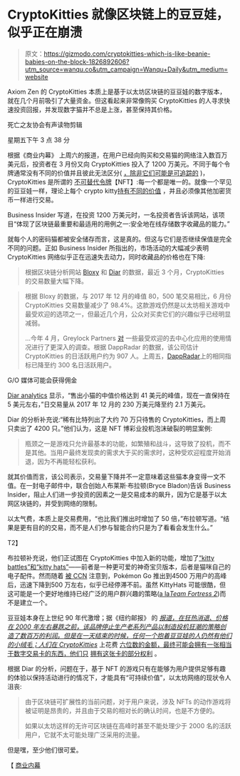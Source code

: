 # CryptoKitties 就像区块链上的豆豆娃，似乎正在崩溃

> 原文：<https://gizmodo.com/cryptokitties-which-is-like-beanie-babies-on-the-block-1826892606?utm_source=wanqu.co&utm_campaign=Wanqu+Daily&utm_medium=website>

Axiom Zen 的 CryptoKitties 本质上是基于以太坊区块链的豆豆娃的数字版本，就在几个月前吸引了大量资金。但这看起来非常像购买 CryptoKitties 的人寻求快速投资回报，并发现数字猫并不总是上涨，甚至保持其价格。

死亡之友协会有声读物剪辑

星期五下午 3 点 38 分

根据《商业内幕》 上周六的报道，在用户已经向购买和交易猫的网络注入数百万美元后，投资者在 3 月份又向 CryptoKitties 投入了 1200 万美元。不同于每个令牌通常没有不同的价值并且彼此无法区分( [，除非它们可能是可追踪的](https://www.wired.com/story/bitcoin-drug-deals-silk-road-blockchain/) )，CryptoKitties 是所谓的 [不可替代令牌](https://hackernoon.com/an-overview-of-non-fungible-tokens-5f140c32a70a)【NFT】:每一个都是唯一的。就像一个罕见的豆豆娃一样，理论上每个 crypto kitty[持有不同的价值](https://www.cryptokitties.co/marketplace) ，并且必须像其他加密货币一样进行交易。

Business Insider 写道，在投资 1200 万美元时，一名投资者告诉该网站，该项目“体现了区块链最重要和最适用的用例之一:安全地在线存储数字收藏品的能力。”

就每个人的密码猫都被安全储存而言，这是真的。但这与它们是否继续保值是完全不同的问题。正如 Business Insider 所指出的，市场活动的大幅减少表明 CryptoKitties 网络似乎正在迅速失去动力，同时收藏品的价格也在下降:

> 根据区块链分析网站 [Bloxy](https://bloxy.info/token_stat/0x06012c8cf97bead5deae237070f9587f8e7a266d) 和 [Diar](https://diar.co/volume-2-issue-22/#4) 的数据，最近 3 个月，CryptoKitties 的交易数量大幅下降。

> 根据 Bloxy 的数据，与 2017 年 12 月的峰值 80，500 笔交易相比，6 月份 CryptoKitties 交易数量减少了 98.4%。这款游戏仍然是以太坊相关游戏中最受欢迎的选项之一，但最近几个月，公众对买卖它们的兴趣似乎已经明显减弱。
> 
> ...今年 4 月，Greylock Partners [对](https://medium.com/@mccannatron/state-of-the-dapps-5-observations-from-usage-data-april-2018-a3e9da01bc22) 一些最受欢迎的去中心化应用的使用情况进行了更深入的调查。根据 DappRadar 的数据，该公司估计 CryptoKitties 的日活跃用户约为 907 人。上周五，[DappRadar](https://dappradar.com/app/3/cryptokitties)上的相同指标已降至约 300 名日活跃用户。

G/O 媒体可能会获得佣金

[Diar analytics](https://diar.co/volume-2-issue-22/#4) 显示，“售出小猫的中值价格达到 41 美元的峰值，现在一直保持在 5 美元左右，”日交易量从 2017 年 12 月的 230 万美元降至约 2.1 万美元。

Diar 的分析补充说:“稀有比特列出了大约 70 万只待售的 CryptoKitties，而上周只卖出了 4200 只。”他们认为，这是 NFT 博彩业投机泡沫破裂的明显案例:

> 瓶颈之一是游戏只允许最基本的功能，如繁殖和战斗，这导致了投机，而不是其他。当用户最终发现卖的需求大于买的需求时，这种受欢迎程度开始消退，因为不再能轻松获利。

就其价值而言，该公司表示，交易量下降并不一定意味着这些猫本身变得一文不值。在一封电子邮件中，联合创始人布莱斯·布拉顿(Bryce Bladon)告诉 Business Insider，阻止人们进一步投资的因素之一是交易成本的飙升，因为它是基于以太网区块链的，并受到网络的限制。

以太气费，本质上是交易费用，“也比我们推出时增加了 50 倍，”布拉顿写道。“结果是更有目的的交易，而不是人们参与智能合约只是为了看看会发生什么。”

T2】

布拉顿补充说，他们正试图在 CryptoKitties 中加入新的功能，增加了[“kitty battles”和“kitty hats”](https://medium.com/cryptokitties/welcome-to-the-kittyverse-kittybattles-and-kittyhats-9e83bb1ded88)——前者是一种更可爱的神奇宝贝版本，后者是猫咪自己的电子配件。然而随着 [被 CCN](https://www.ccn.com/cryptokitties-decline-resembles-that-of-pokemon-go/) 注意到，Pokémon Go 推出到4500 万用户的高峰后，迅速下降到500 万左右，似乎已经停滞不前。虽然 KittyHats 可能很酷，但这可能是一个更好地维持已经广泛的用户群兴趣的策略([a la*Team Fortress 2*](https://kotaku.com/analyst-pegs-team-fortress-2-hat-economy-at-50-million-5869042))而不是建立一个。

豆豆娃本身在上世纪 90 年代激增；据《纽约邮报》 的 [*报道，在狂热消退、价格在 2000 年左右暴跌之前，该品牌停止生产老系列产品以制造投机狂潮的策略创造了数百万的利润。但是在一天结束的时候，任何一个抱着豆豆娃的人仍然有他们的小绒毛；人们在 CryptoKitties*](https://nypost.com/2015/02/22/how-the-beanie-baby-craze-was-concocted-then-crashed/) 上花费 [六位数的金额，最终可能会拥有一张相当于数字交易卡的东西，他们只](https://www.nytimes.com/2018/05/18/style/cryptokitty-auction.html) [拥有这张卡的部分权利](https://medium.com/@gmcmullen/do-you-really-own-your-cryptokitties-d2731d3491a9) 。

根据 Diar 的分析，问题在于，基于 NFT 的游戏只有在能够为用户提供足够有趣的体验以保持活动进行的情况下，才能具有“可持续价值”，以太坊网络的现状令人沮丧:

> 由于区块链可扩展性的当前问题，对于用户来说，涉及 NFTs 的动作游戏将被证明是昂贵的，并且由于交易的相对长的确认时间，也是不方便的。
> 
> 如果以太坊这样的无许可区块链在高峰时甚至不能处理少于 2000 名的活跃用户，它就不太可能处理广泛采用的流量。

但是嘿，至少他们很可爱。

【 [商业内幕](http://www.businessinsider.com/cryptokitties-blockchain-beanie-babies-transactions-plummet-2018-6)